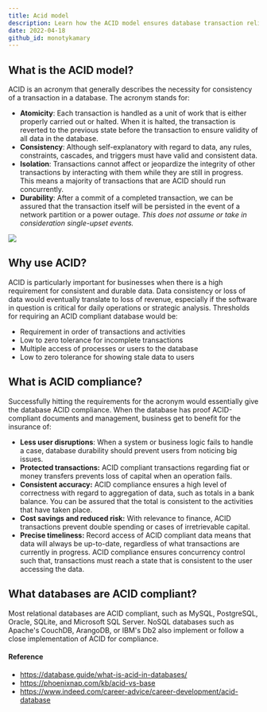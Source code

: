 ```yaml
---
title: Acid model
description: Learn how the ACID model ensures database transaction reliability with atomicity, consistency, isolation, and durability for accurate, secure, and concurrent data management in ACID-compliant systems.
date: 2022-04-18
github_id: monotykamary
---
```


## What is the ACID model?

ACID is an acronym that generally describes the necessity for consistency of a transaction in a database. The acronym stands for:

- **Atomicity**: Each transaction is handled as a unit of work that is either properly carried out or halted. When it is halted, the transaction is reverted to the previous state before the transaction to ensure validity of all data in the database.
- **Consistency**: Although self-explanatory with regard to data, any rules, constraints, cascades, and triggers must have valid and consistent data.
- **Isolation**: Transactions cannot affect or jeopardize the integrity of other transactions by interacting with them while they are still in progress. This means a majority of transactions that are ACID should run concurrently.
- **Durability**: After a commit of a completed transaction, we can be assured that the transaction itself will be persisted in the event of a network partition or a power outage. _This does not assume or take in consideration single-upset events._

![](assets/acid-model_acid_acronym_diagram.webp)

## Why use ACID?

ACID is particularly important for businesses when there is a high requirement for consistent and durable data. Data consistency or loss of data would eventually translate to loss of revenue, especially if the software in question is critical for daily operations or strategic analysis. Thresholds for requiring an ACID compliant database would be:

- Requirement in order of transactions and activities
- Low to zero tolerance for incomplete transactions
- Multiple access of processes or users to the database
- Low to zero tolerance for showing stale data to users

## What is ACID compliance?

Successfully hitting the requirements for the acronym would essentially give the database ACID compliance. When the database has proof ACID-compliant documents and management, business get to benefit for the insurance of:

- **Less user disruptions**: When a system or business logic fails to handle a case, database durability should prevent users from noticing big issues.
- **Protected transactions:** ACID compliant transactions regarding fiat or money transfers prevents loss of capital when an operation fails.
- **Consistent accuracy:** ACID compliance ensures a high level of correctness with regard to aggregation of data, such as totals in a bank balance. You can be assured that the total is consistent to the activities that have taken place.
- **Cost savings and reduced risk:** With relevance to finance, ACID transactions prevent double spending or cases of irretrievable capital.
- **Precise timeliness:** Record access of ACID compliant data means that data will always be up-to-date, regardless of what transactions are currently in progress. ACID compliance ensures concurrency control such that, transactions must reach a state that is consistent to the user accessing the data.

## What databases are ACID compliant?

Most relational databases are ACID compliant, such as MySQL, PostgreSQL, Oracle, SQLite, and Microsoft SQL Server. NoSQL databases such as Apache's CouchDB, ArangoDB, or IBM's Db2 also implement or follow a close implementation of ACID for compliance.

#### Reference

- https://database.guide/what-is-acid-in-databases/
- https://phoenixnap.com/kb/acid-vs-base
- https://www.indeed.com/career-advice/career-development/acid-database
